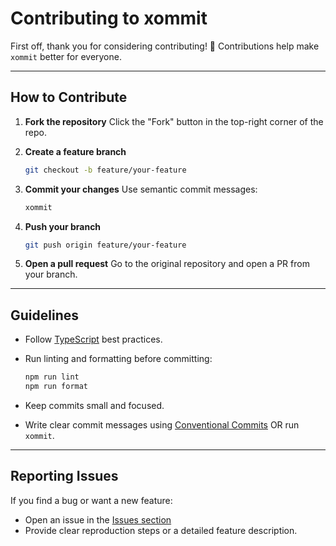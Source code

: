 # Contributing to xommit

First off, thank you for considering contributing! 🎉
Contributions help make `xommit` better for everyone.

---

## How to Contribute

1. **Fork the repository**
   Click the "Fork" button in the top-right corner of the repo.

2. **Create a feature branch**

   ```bash
   git checkout -b feature/your-feature
   ```

3. **Commit your changes**
   Use semantic commit messages:

   ```bash
   xommit
   ```

4. **Push your branch**

   ```bash
   git push origin feature/your-feature
   ```

5. **Open a pull request**
   Go to the original repository and open a PR from your branch.

---

## Guidelines

- Follow [TypeScript](https://www.typescriptlang.org/) best practices.
- Run linting and formatting before committing:

  ```bash
  npm run lint
  npm run format
  ```

- Keep commits small and focused.
- Write clear commit messages using [Conventional Commits](https://www.conventionalcommits.org/) OR run `xommit`.

---

## Reporting Issues

If you find a bug or want a new feature:

- Open an issue in the [Issues section](https://github.com/shaishab316/xommit/issues)
- Provide clear reproduction steps or a detailed feature description.
